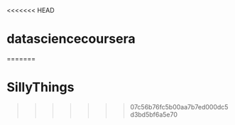 <<<<<<< HEAD
# datasciencecoursera
=======
# SillyThings
>>>>>>> 07c56b76fc5b00aa7b7ed000dc5d3bd5bf6a5e70
